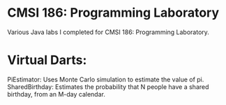 # CMSI 186: Programming Laboratory

Various Java labs I completed for CMSI 186: Programming Laboratory.

# Virtual Darts:
PiEstimator: Uses Monte Carlo simulation to estimate the value of pi.
SharedBirthday: Estimates the probability that N people have a shared birthday, from an M-day calendar.
